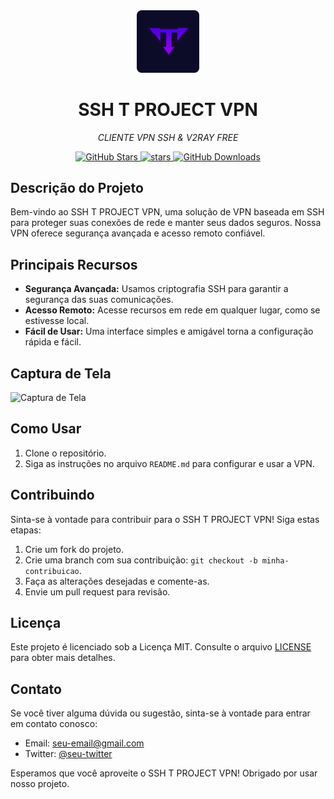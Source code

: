 <div align="center">
  <img src="favicon.ico" alt="Logo do SSH T PROJECT VPN" width="100">
</div>

<h1 align="center">SSH T PROJECT VPN</h1>
<p align="center"><i>CLIENTE VPN SSH & V2RAY FREE</i></p>
<div>
  
</div>
<div align="center">
  <a href="https://github.com/TelksBr/SSH_T_PROJECT_PAGE/stargazers">
    <img src="https://img.shields.io/github/stars/TelksBr/SSH_T_PROJECT_PAGE.svg?style=for-the-badge" alt="GitHub Stars">
  </a>
  <a href="https://github.com/anuraghazra/github-readme-stats/issues">
      <img alt="stars" src="https://img.shields.io/github/stars/telksbr/SSH-T-PROJECT-VPN.svg" />
    </a>
  <a href="https://github.com/TelksBr/SSH_T_PROJECT_PAGE/releases">
    <img src="https://img.shields.io/github/downloads/TelksBr/SSH_T_PROJECT_PAGE/total.svg?style=for-the-badge" alt="GitHub Downloads">
  </a>
</div>

## Descrição do Projeto

Bem-vindo ao SSH T PROJECT VPN, uma solução de VPN baseada em SSH para proteger suas conexões de rede e manter seus dados seguros. Nossa VPN oferece segurança avançada e acesso remoto confiável.

## Principais Recursos

- **Segurança Avançada:** Usamos criptografia SSH para garantir a segurança das suas comunicações.
- **Acesso Remoto:** Acesse recursos em rede em qualquer lugar, como se estivesse local.
- **Fácil de Usar:** Uma interface simples e amigável torna a configuração rápida e fácil.

## Captura de Tela

![Captura de Tela](https://sua-url-da-imagem/captura-de-tela.png)

## Como Usar

1. Clone o repositório.
2. Siga as instruções no arquivo `README.md` para configurar e usar a VPN.

## Contribuindo

Sinta-se à vontade para contribuir para o SSH T PROJECT VPN! Siga estas etapas:

1. Crie um fork do projeto.
2. Crie uma branch com sua contribuição: `git checkout -b minha-contribuicao`.
3. Faça as alterações desejadas e comente-as.
4. Envie um pull request para revisão.

## Licença

Este projeto é licenciado sob a Licença MIT. Consulte o arquivo [LICENSE](LICENSE) para obter mais detalhes.

## Contato

Se você tiver alguma dúvida ou sugestão, sinta-se à vontade para entrar em contato conosco:

- Email: seu-email@gmail.com
- Twitter: [@seu-twitter](https://twitter.com/seu-twitter)

Esperamos que você aproveite o SSH T PROJECT VPN! Obrigado por usar nosso projeto.
